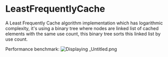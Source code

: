 # LeastFrequentlyCache

A Least Frequently Cache algorithm implementation which has logarithmic complexity, it's using a binary tree where nodes are linked list of cached elements with the same use count, this binary tree sorts this linked list by use count.

Performance benchmark:
<img src="blob:https%3A//drive.google.com/4e0a49fb-5a50-49bb-a530-27254a32067b" class="drive-viewer-image-img drive-viewer-focus-to-default" alt="Displaying _Untitled.png" aria-hidden="true">

